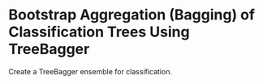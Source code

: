 # **Bootstrap Aggregation (Bagging) of Classification Trees Using TreeBagger**

Create a TreeBagger ensemble for classification.
